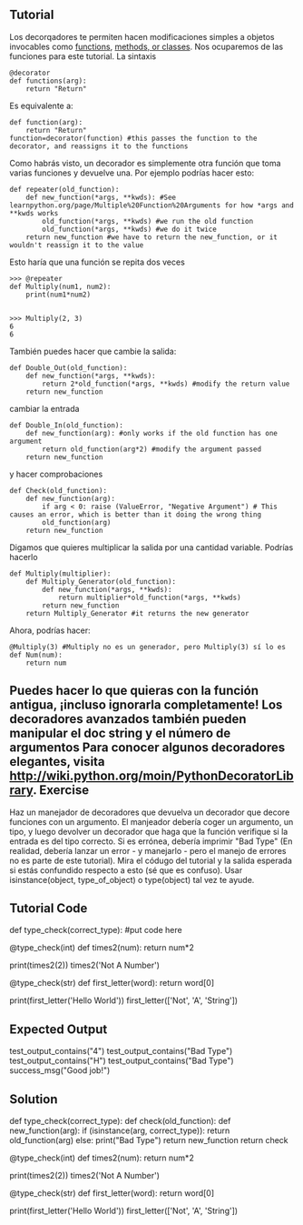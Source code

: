 Tutorial
--------

Los decorqadores te permiten hacen modificaciones simples a objetos invocables como [functions](http://www.learnpython.org/en/Functions ""), [methods, or classes](http://www.learnpython.org/en/Classes%20and%20Objects ""). Nos ocuparemos de las funciones para este tutorial. La sintaxis

    @decorator
    def functions(arg):
        return "Return"

Es equivalente a:

    def function(arg):
        return "Return"
    function=decorator(function) #this passes the function to the decorator, and reassigns it to the functions

Como habrás visto, un decorador es simplemente otra función que toma varias funciones y devuelve una. Por ejemplo podrías hacer esto:

    def repeater(old_function):
        def new_function(*args, **kwds): #See learnpython.org/page/Multiple%20Function%20Arguments for how *args and **kwds works
            old_function(*args, **kwds) #we run the old function
            old_function(*args, **kwds) #we do it twice
        return new_function #we have to return the new_function, or it wouldn't reassign it to the value

Esto haría que una función se repita dos veces

    >>> @repeater
    def Multiply(num1, num2):
        print(num1*num2)


    >>> Multiply(2, 3)
    6
    6

También puedes hacer que cambie la salida:

    def Double_Out(old_function):
        def new_function(*args, **kwds):
            return 2*old_function(*args, **kwds) #modify the return value
        return new_function

cambiar la entrada

    def Double_In(old_function):
        def new_function(arg): #only works if the old function has one argument
            return old_function(arg*2) #modify the argument passed
        return new_function

y hacer comprobaciones

    def Check(old_function):
        def new_function(arg):
            if arg < 0: raise (ValueError, "Negative Argument") # This causes an error, which is better than it doing the wrong thing
            old_function(arg)
        return new_function

Digamos que quieres multiplicar la salida por una cantidad variable. Podrías hacerlo

    def Multiply(multiplier):
        def Multiply_Generator(old_function):
            def new_function(*args, **kwds):
                return multiplier*old_function(*args, **kwds)
            return new_function
        return Multiply_Generator #it returns the new generator

Ahora, podrías hacer:

    @Multiply(3) #Multiply no es un generador, pero Multiply(3) sí lo es
    def Num(num):
        return num

Puedes hacer lo que quieras con la función antigua, ¡incluso ignorarla completamente! Los decoradores avanzados también pueden manipular el doc string y el número de argumentos
Para conocer algunos decoradores elegantes, visita <http://wiki.python.org/moin/PythonDecoratorLibrary>.
Exercise
--------
Haz un manejador de decoradores que devuelva un decorador que decore funciones con un argumento. El manjeador debería coger un argumento, un tipo, y luego devolver un decorador que haga que la función verifique si la entrada es del tipo correcto. Si es errónea, debería imprimir "Bad Type" (En realidad, debería lanzar un error - y manejarlo - pero el manejo de errores no es parte de este tutorial). Mira el códugo del tutorial y la salida esperada si estás confundido respecto a esto (sé que es confuso). Usar isinstance(object, type_of_object) o type(object) tal vez te ayude.

Tutorial Code
-------------
def type_check(correct_type):
    #put code here

@type_check(int)
def times2(num):
    return num*2

print(times2(2))
times2('Not A Number')

@type_check(str)
def first_letter(word):
    return word[0]

print(first_letter('Hello World'))
first_letter(['Not', 'A', 'String'])


Expected Output
---------------

test_output_contains("4")
test_output_contains("Bad Type")
test_output_contains("H")
test_output_contains("Bad Type")
success_msg("Good job!")

Solution
--------

def type_check(correct_type):
    def check(old_function):
        def new_function(arg):
            if (isinstance(arg, correct_type)):
                return old_function(arg)
            else:
                print("Bad Type")
        return new_function
    return check

@type_check(int)
def times2(num):
    return num*2

print(times2(2))
times2('Not A Number')

@type_check(str)
def first_letter(word):
    return word[0]

print(first_letter('Hello World'))
first_letter(['Not', 'A', 'String'])
